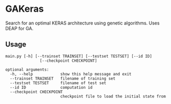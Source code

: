 # GAKeras

Search for an optimal KERAS architecture using genetic algorithms. Uses DEAP for GA.

## Usage

```
main.py [-h] [--trainset TRAINSET] [--testset TESTSET] [--id ID]
               [--checkpoint CHECKPOINT]

optional arguments:
  -h, --help            show this help message and exit
  --trainset TRAINSET   filename of training set
  --testset TESTSET     filename of test set
  --id ID               computation id
  --checkpoint CHECKPOINT
                        checkpoint file to load the initial state from
```